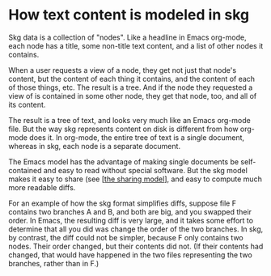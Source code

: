 # How text content is modeled in skg

Skg data is a collection of "nodes". Like a headline in Emacs org-mode, each node has a title, some non-title text content, and a list of other nodes it contains.

When a user requests a view of a node, they get not just that node's content, but the content of each thing it contains, and the content of each of those things, etc. The result is a tree. And if the node they requested a view of is contained in some other node, they get that node, too, and all of its content.

The result is a tree of text, and looks very much like an Emacs org-mode file. But the way skg represents content on disk is different from how org-mode does it. In org-mode, the entire tree of text is a single document, whereas in skg, each node is a separate document.

The Emacs model has the advantage of making single documents be self-contained and easy to read without special software. But the skg model makes it easy to share (see [[the sharing model](sharing-model.md)], and easy to compute much more readable diffs.

For an example of how the skg format simplifies diffs, suppose file F contains two branches A and B, and both are big, and you swapped their order. In Emacs, the resulting diff is very large, and it takes some effort to determine that all you did was change the order of the two branches. In skg, by contrast, the diff could not be simpler, because F only contains two nodes. Their order changed, but their contents did not. (If their contents had changed, that would have happened in the two files representing the two branches, rather than in F.)
